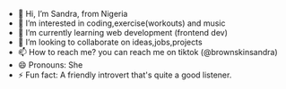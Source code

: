 - 👋 Hi, I’m Sandra, from Nigeria
- 👀 I’m interested in coding,exercise(workouts) and music
- 🌱 I’m currently learning web development (frontend dev)
- 💞️ I’m looking to collaborate on ideas,jobs,projects
- 📫 How to reach me? you can reach me on tiktok (@brownskinsandra)
- 😄 Pronouns: She
- ⚡ Fun fact: A friendly introvert that's quite a good listener.

<!---
Brownskinsandra/Brownskinsandra is a ✨ special ✨ repository because its `README.md` (this file) appears on your GitHub profile.
You can click the Preview link to take a look at your changes.
--->
